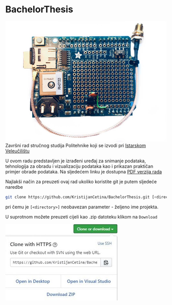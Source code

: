 # BachelorThesis
![Hardwareski sklop](/resources/HardwareSetup.jpg "Hardwareski sklop")
Završni rad stručnog studija Politehnike koji se izvodi pri [Istarskom Veleučilištu](https://www.iv.hr/)

U ovom radu predstavljen je izrađeni uređaj za snimanje podataka, tehnologija za obradu i vizualizaciju podataka kao i prikazan praktičan primjer obrade podataka.
Na sljedećem linku je dostupna [PDF verzija rada](https://github.com/KristijanCetina/BachelorThesis/blob/master/LaTeX/Zavr%C5%A1niRad-KristijanCetina.pdf)

Najlakši način za preuzeti ovaj rad ukoliko koristite git je putem sljedeće naredbe
``` bash
git clone https://github.com/KristijanCetina/BachelorThesis.git [<directory>]
```
pri čemu je `[<directory>]` neobavezan parameter - željeno ime projekta.

U suprotnom možete preuzeti cijeli kao .zip datoteku klikom na `Download`

![Download](/resources/DownloadRepository.jpg "Download")
